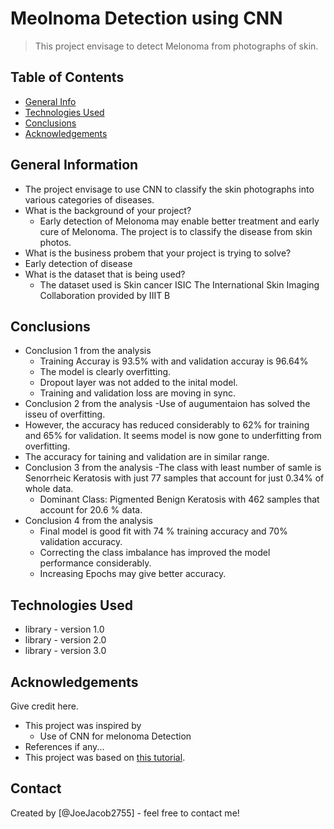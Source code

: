 # Meolnoma Detection using CNN
> This project envisage to detect Melonoma from photographs of skin.


## Table of Contents
* [General Info](#general-information)
* [Technologies Used](#technologies-used)
* [Conclusions](#conclusions)
* [Acknowledgements](#acknowledgements)

<!-- You can include any other section that is pertinent to your problem -->

## General Information
- The project envisage to use CNN to classify the skin photographs into various categories of diseases.
- What is the background of your project?
  - Early detection of Melonoma may enable better treatment and early cure of Melonoma. The project is to classify the disease from skin photos.
- What is the business probem that your project is trying to solve?
-   Early detection of disease
- What is the dataset that is being used?
  - The dataset used is Skin cancer ISIC The International Skin Imaging Collaboration provided by IIIT B 

<!-- You don't have to answer all the questions - just the ones relevant to your project. -->

## Conclusions
- Conclusion 1 from the analysis
  - Training Accuray is 93.5% with and validation accuray is 96.64%
  - The model is clearly overfitting.
  - Dropout layer was not added to the inital model.
  - Training and validation loss are moving in sync.
- Conclusion 2 from the analysis
-Use of augumentaion has solved the isseu of overfitting.
 - However, the accuracy has reduced considerably to 62% for training and 65% for validation. It seems model is now gone to     underfitting from overfitting.
  - The accuracy for taining and validation are in similar range.
- Conclusion 3 from the analysis
  -The class with least number of samle is Senorrheic Keratosis with just 77 samples that account for just 0.34% of whole data.
  - Dominant Class: Pigmented Benign Keratosis with 462 samples that account for 20.6 % data.
- Conclusion 4 from the analysis
  - Final model is good fit with 74 % training accuracy and 70% validation accuracy.
  - Correcting the class imbalance has improved the model performance considerably.
  - Increasing Epochs may give better accuracy.

<!-- You don't have to answer all the questions - just the ones relevant to your project. -->


## Technologies Used
- library - version 1.0
- library - version 2.0
- library - version 3.0

<!-- As the libraries versions keep on changing, it is recommended to mention the version of library used in this project -->

## Acknowledgements
Give credit here.
- This project was inspired by
  - Use of CNN for melonoma Detection
- References if any...
- This project was based on [this tutorial](https://www.example.com).


## Contact
Created by [@JoeJacob2755] - feel free to contact me!


<!-- Optional -->
<!-- ## License -->
<!-- This project is open source and available under the [... License](). -->

<!-- You don't have to include all sections - just the one's relevant to your project -->